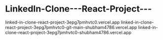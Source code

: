 # LinkedIn-Clone---React-Project---


linked-in-clone-react-project-3epg7pmhvtc0.vercel.app
linked-in-clone-react-project-3epg7pmhvtc0-git-main-shubham4786.vercel.app
linked-in-clone-react-project-3epg7pmhvtc0-shubham4786.vercel.app
